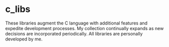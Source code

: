# c_libs
These libraries augment the C language with additional features and expedite development processes. My collection continually expands as new decisions are incorporated periodically. All libraries are personally developed by me.
